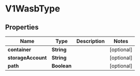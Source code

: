 
# V1WasbType

## Properties
Name | Type | Description | Notes
------------ | ------------- | ------------- | -------------
**container** | **String** |  |  [optional]
**storageAccount** | **String** |  |  [optional]
**path** | **Boolean** |  |  [optional]



